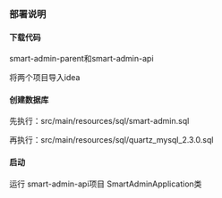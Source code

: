 ### 部署说明

#### 下载代码

smart-admin-parent和smart-admin-api

将两个项目导入idea

#### 创建数据库

先执行：src/main/resources/sql/smart-admin.sql

再执行：src/main/resources/sql/quartz_mysql_2.3.0.sql

#### 启动

运行 smart-admin-api项目 SmartAdminApplication类
